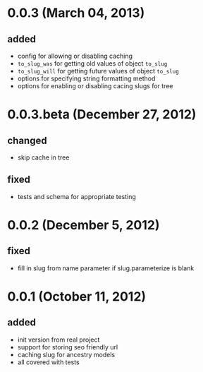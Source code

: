 # 0.0.3 (March 04, 2013)
## added
* config for allowing or disabling caching
* `to_slug_was` for getting old values of object `to_slug`
* `to_slug_will` for getting future values of object `to_slug`
* options for specifying string formatting method
* options for enabling or disabling cacing slugs for tree

# 0.0.3.beta (December 27, 2012)
## changed
* skip cache in tree
## fixed
* tests and schema for appropriate testing

# 0.0.2 (December 5, 2012)
## fixed
* fill in slug from name parameter if slug.parameterize is blank

# 0.0.1 (October 11, 2012)
## added
* init version from real project
* support for storing seo friendly url
* caching slug for ancestry models
* all covered with tests